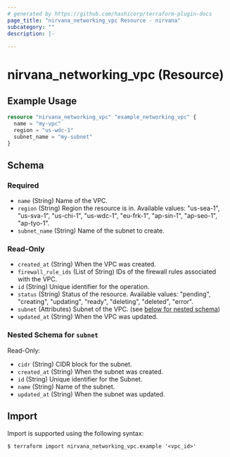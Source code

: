 ```yaml
---
# generated by https://github.com/hashicorp/terraform-plugin-docs
page_title: "nirvana_networking_vpc Resource - nirvana"
subcategory: ""
description: |-
  
---
```


# nirvana_networking_vpc (Resource)



## Example Usage

```terraform
resource "nirvana_networking_vpc" "example_networking_vpc" {
  name = "my-vpc"
  region = "us-wdc-1"
  subnet_name = "my-subnet"
}
```

<!-- schema generated by tfplugindocs -->
## Schema

### Required

- `name` (String) Name of the VPC.
- `region` (String) Region the resource is in.
Available values: "us-sea-1", "us-sva-1", "us-chi-1", "us-wdc-1", "eu-frk-1", "ap-sin-1", "ap-seo-1", "ap-tyo-1".
- `subnet_name` (String) Name of the subnet to create.

### Read-Only

- `created_at` (String) When the VPC was created.
- `firewall_rule_ids` (List of String) IDs of the firewall rules associated with the VPC.
- `id` (String) Unique identifier for the operation.
- `status` (String) Status of the resource.
Available values: "pending", "creating", "updating", "ready", "deleting", "deleted", "error".
- `subnet` (Attributes) Subnet of the VPC. (see [below for nested schema](#nestedatt--subnet))
- `updated_at` (String) When the VPC was updated.

<a id="nestedatt--subnet"></a>
### Nested Schema for `subnet`

Read-Only:

- `cidr` (String) CIDR block for the subnet.
- `created_at` (String) When the subnet was created.
- `id` (String) Unique identifier for the Subnet.
- `name` (String) Name of the subnet.
- `updated_at` (String) When the subnet was updated.

## Import

Import is supported using the following syntax:

```shell
$ terraform import nirvana_networking_vpc.example '<vpc_id>'
```
